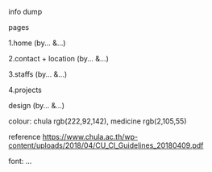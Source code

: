 info dump 


pages

1.home (by... &...)

2.contact + location (by... &...)

3.staffs (by... &...)

4.projects


design (by... &...)


colour: chula rgb(222,92,142), medicine rgb(2,105,55)

reference https://www.chula.ac.th/wp-content/uploads/2018/04/CU_CI_Guidelines_20180409.pdf

font: ...
